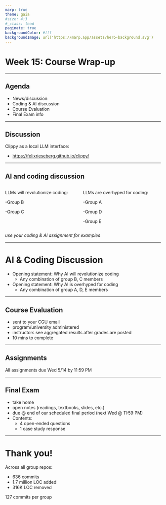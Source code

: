 ```yaml
---
marp: true
theme: gaia
#size: 4:3
#_class: lead
paginate: true
backgroundColor: #fff
backgroundImage: url('https://marp.app/assets/hero-background.svg')
---
```


# Week 15: Course Wrap-up

---
## Agenda
- News/discussion
- Coding & AI discussion
- Course Evaluation
- Final Exam info

---

## Discussion
Clippy as a local LLM interface:
- https://felixrieseberg.github.io/clippy/


---
## AI and coding discussion
<div style="display: grid; grid-template-columns: 50% 50%;">

<div>

LLMs will revolutionize coding:

-Group B

-Group C
</div>
<div>

LLMs are overhyped for coding:

-Group A

-Group D

-Group E
</div>
</div>

_use your coding & AI assignment for examples_

---

# AI & Coding Discussion
- Opening statement: Why AI will revolutionize coding
   - Any combination of group B, C members
- Opening statement: Why AI is overhyped for coding
   - Any combination of group A, D, E members



---
## Course Evaluation
- sent to your CGU email
- program/university administered
- instructors see aggregated results after grades are posted
- 10 mins to complete


---
## Assignments
All assignments due Wed 5/14 by 11:59 PM 

---

## Final Exam
- take home
- open notes (readings, textbooks, slides, etc.)
- due @ end of our scheduled final period (next Wed @ 11:59 PM)
- Contents:
   - 4 open-ended questions
   - 1 case study response

---

# Thank you!

Across all group repos:
- 636 commits
- 1.7 million LOC added
- 316K LOC removed

127 commits per group


